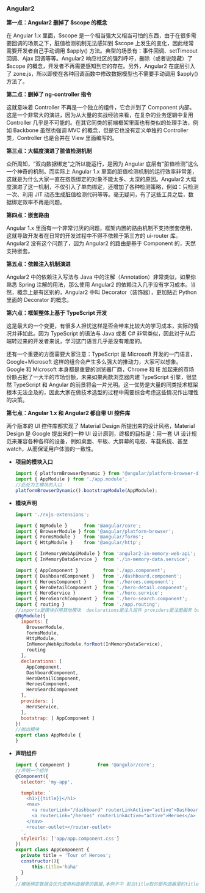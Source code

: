 ### Angular2

**第一点：Angular2 删掉了 $scope 的概念**

在 Angular 1.x 里面，$scope 是一个相当强大又相当可怕的东西，由于在很多需要回调的场景之下，脏值检测机制无法感知到 $scope 上发生的变化，因此经常需要开发者自己手动调用 $apply() 方法。典型的场景有：事件回调、setTimeout 回调、Ajax 回调等等。Angular2 响应社区的强烈呼吁，删除（或者说隐藏）了 $scope 的概念，开发者不再需要感知到它的存在。另外，Angular2 在底层引入了 zone.js，所以即使在各种回调函数中修改数据模型也不需要手动调用 $apply() 方法了。

 

**第二点：删掉了 ng-controller 指令**

这就意味着 Controller 不再是一个独立的组件，它合并到了 Component 内部。这是一个非常大的演进，因为从大量的实战经验来看，在复杂的业务逻辑中复用 Controller 几乎是不可能的。在其它同类的前端框架里面也有类似的处理手法，例如 Backbone 虽然也强调 MVC 的概念，但是它也没有定义单独的 Controller 类，Controller 也是合并在 View 里面编写的。

 

**第三点：大幅度演进了脏值检测机制**

众所周知，“双向数据绑定”之所以能运行，是因为 Angular 底层有“脏值检测”这么一个神奇的机制。而实际上 Angular 1.x 里面的脏值检测机制的运行效率非常差，这就是为什么大家一直在抱怨绑定的对象不能太多、太深的原因。Angular2 大幅度演进了这一机制，不仅引入了单向绑定，还增加了各种检测策略，例如：只检测一次、利用 JIT 动态生成脏值检测代码等等。毫无疑问，有了这些工具之后，数据绑定效率不再是问题。

 

**第四点：嵌套路由**

Angular 1.x 里面有一个非常讨厌的问题，框架内置的路由机制不支持嵌套使用，这就导致开发者在日常的开发过程中不得不依赖于第三方的 ui-router 库。Angular2 没有这个问题了，因为 Angular2 的路由是基于 Component 的，天然支持嵌套。

 

**第五点：依赖注入机制演进**

Angular2 中的依赖注入写法与 Java 中的注解（Annotation）非常类似，如果你熟悉 Spring 注解的用法，那么使用 Angular2 的依赖注入几乎没有学习成本。当然，概念上是有区别的，Angular2 中叫 Decorator（装饰器），更加贴近 Python 里面的 Decorator 的概念。

 

**第六点：框架整体上基于 TypeScript 开发**

这是最大的一个变更，有很多人担忧这样是否会带来比较大的学习成本，实际的情况并非如此。因为 TypeScript 的语法与 Java 或者 C# 非常类似，因此对于从后端转过来的开发者来说，学习这门语言几乎是没有难度的。

还有一个重要的方面需要大家注意：TypeScript 是 Microsoft 开发的一门语言，Google+Microsoft 这样的组合会产生多么强大的推动力，大家可以想象。Google 和 Microsoft 本身都是重要的浏览器厂商，Chrome 和 IE 加起来的市场份额占据了一大半的市场份额，未来如果两款浏览器内建 TypeScript 引擎，很显然 TypeScript 和 Angular 的前景将会一片光明。这一优势是大量的同类技术框架根本无法企及的，因此大家在做技术选型的过程中需要综合考虑这些情况作出理性的决策。

 

**第七点：Angular 1.x 和 Angular2 都自带 UI 控件库**

两个版本的 UI 控件库都实现了 Material Design 所提出来的设计风格，Material Design 是 Google 提出来的一种 UI 设计原则，终极的目标是：用一套 UI 设计规范来兼容各种各样的设备，例如桌面、平板、大屏幕的电视、车载系统、甚至 watch，从而保证用户体验的一致性。

* **项目的模块入口**

  ```javascript
  import { platformBrowserDynamic } from '@angular/platform-browser-dynamic';
  import { AppModule } from './app.module';
  //此处为主模块的入口
  platformBrowserDynamic().bootstrapModule(AppModule);
  ```


* **模块声明**

  ```javascript
  import './rxjs-extensions';

  import { NgModule }      from '@angular/core';
  import { BrowserModule } from '@angular/platform-browser';
  import { FormsModule }   from '@angular/forms';
  import { HttpModule }    from '@angular/http';

  import { InMemoryWebApiModule } from 'angular2-in-memory-web-api';
  import { InMemoryDataService }  from './in-memory-data.service';

  import { AppComponent }         from './app.component';
  import { DashboardComponent }   from './dashboard.component';
  import { HeroesComponent }      from './heroes.component';
  import { HeroDetailComponent }  from './hero-detail.component';
  import { HeroService }          from './hero.service';
  import { HeroSearchComponent }  from './hero-search.component';
  import { routing }              from './app.routing';
  //imports是模块引用其他模块  declarations是注入组件 providers是注册服务 bootstrap是启动主模块
  @NgModule({
    imports: [  
      BrowserModule,
      FormsModule,
      HttpModule,
      InMemoryWebApiModule.forRoot(InMemoryDataService),
      routing
    ],
    declarations: [
      AppComponent,
      DashboardComponent,
      HeroDetailComponent,
      HeroesComponent,
      HeroSearchComponent
    ],
    providers: [
      HeroService,
    ],
    bootstrap: [ AppComponent ]
  })
  //抛出模块
  export class AppModule {
  }

  ```



* **声明组件**

  ```javascript
  import { Component }          from '@angular/core';
  //声明一个组件   
  @Component({
    selector: 'my-app',

    template: `
      <h1>{{title}}</h1>
      <nav>
        <a routerLink="/dashboard" routerLinkActive="active">Dashboard</a>
        <a routerLink="/heroes" routerLinkActive="active">Heroes</a>
      </nav>
      <router-outlet></router-outlet>
    `,
    styleUrls: ['app/app.component.css']
  })
  export class AppComponent {
    private title = 'Tour of Heroes';
    constructor(){
    	this.title='haha'  
    }
  }
  //模版绑定数据会优先使用构造器里的数据,本例子中 前台title取的是构造器里的title即为haha
  ```